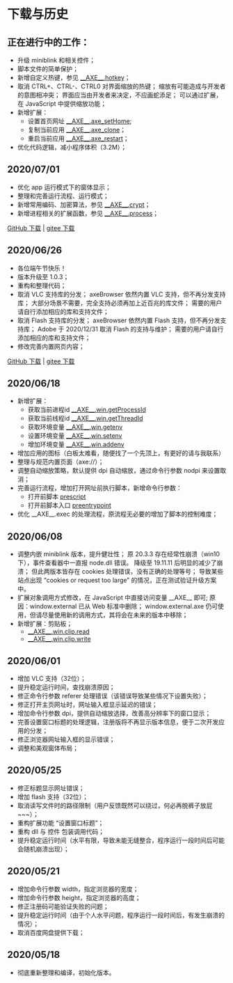 # 下载与历史

## 正在进行中的工作：
- 升级 miniblink 和相关控件；
- 脚本文件的简单保护；
- 新增自定义热键，参见 [\_\_AXE\_\_.hotkey](jscall.md#axe_hotkey)；
- 取消 CTRL+、CTRL-、CTRL0 对界面缩放的热键；
        缩放有可能造成与开发者的意图相冲突；
        界面应当由开发者来决定，不应画蛇添足；
        可以通过扩展，在 JavaScript 中提供缩放功能；
- 新增扩展：
    - 设置首页网址      [\_\_AXE\_\_.axe_setHome](jscall.md#axe_setHome);
    - 复制当前应用      [\_\_AXE\_\_.axe_clone](jscall.md#axe_clone)；
    - 重启当前应用      [\_\_AXE\_\_.axe_restart](jscall.md#axe_restart)；
- 优化代码逻辑，减小程序体积（3.2M）；


## 2020/07/01
- 优化 app 运行模式下的窗体显示；
- 整理和完善运行流程、运行模式；
- 新增常用编码、加密算法，参见 [\_\_AXE\_\_.crypt](jscall.md#axe_crypt)；
- 新增进程相关的扩展函数，参见 [\_\_AXE\_\_.process](jscall.md#axe_process)；


[GitHub 下载](https://raw.githubusercontent.com/Chanix/axeBrowserDoc/master/download/axeBrowser-20200701.zip) | 
[gitee 下载](https://gitee.com/chanix/axeBrowserDoc/raw/master/download/axeBrowser-20200701.zip) 


## 2020/06/26
- 各位端午节快乐！
- 版本升级至 1.0.3；
- 重构和整理代码；
- 取消 VLC 支持库的分发；
        axeBrowser 依然内置 VLC 支持，但不再分发支持库；
        大部分场景不需要，完全支持必须再加上近百兆的库文件；
        需要的用户请自行添加相应的库和支持文件；
- 取消 Flash 支持库的分发；
        axeBrowser 依然内置 Flash 支持，但不再分发支持库；
        Adobe 于 2020/12/31 取消 Flash 的支持与维护；
        需要的用户请自行添加相应的库和支持文件；
- 修改完善内置网页内容；

[GitHub 下载](https://raw.githubusercontent.com/Chanix/axeBrowserDoc/master/download/axeBrowser-20200626.zip) | 
[gitee 下载](https://gitee.com/chanix/axeBrowserDoc/raw/master/download/axeBrowser-20200626.zip) 


## 2020/06/18
- 新增扩展：
    - 获取当前进程id    [\_\_AXE\_\_.win.getProcessId](jscall.md#axe_win_getProcessId)
    - 获取当前线程id    [\_\_AXE\_\_.win.getThreadId](jscall.md#axe_win_getThreadId)
    - 获取环境变量      [\_\_AXE\_\_.win.getenv](jscall.md#axe_win_getenv)
    - 设置环境变量      [\_\_AXE\_\_.win.setenv](jscall.md#axe_win_setenv)
    - 增加环境变量      [\_\_AXE\_\_.win.addenv](jscall.md#axe_win_addenv)
- 增加应用的图标（白板太难看，随便找了一个先顶上，有更好的请与我联系）
- 整理与规范内置页面（axe://）；
- 调整自动缩放策略，默认提供 dpi 自动缩放，通过命令行参数 nodpi 来设置取消；
- 完善运行流程，增加打开网址前执行脚本，新增命令行参数：
    - 打开前脚本        [prescript](todo.md)
    - 打开前脚本入口    [preentrypoint](todo.md)
- 优化 \_\_AXE\_\_.exec 的处理流程，原流程无必要的增加了脚本的控制难度；

## 2020/06/08
- 调整内嵌 miniblink 版本，提升健壮性；
        原 20.3.3 存在经常性崩溃（win10下），事件查看器中一直报 node.dll 错误。
        降级至 19.11.11 后明显的减少了崩溃；
        但此两版本皆存在 cookies 处理错误，没有正确的处理等号；
        导致某些站点出现 “cookies or request too large” 的情况，正在测试验证升级方案中。
- 扩展对象调用方式修改，在 JavaScript 中直接访问变量 \_\_AXE\_\_ 即可;
        原因：window.external 已从 Web 标准中删除；
        window.external.axe 仍可使用，但请尽量使用新的调用方式，其将会在未来的版本中移除；
- 新增扩展：剪贴板；
    - [\_\_AXE\_\_.win.clip.read](jscall.md#axe_win_clip_read)
    - [\_\_AXE\_\_.win.clip.write](jscall.md#axe_win_clip_write)

## 2020/06/01
- 增加 VLC 支持（32位）；
- 提升稳定运行时间，查找崩溃原因；
- 修正命令行参数 referer 处理错误（该错误导致某些情况下设置失败）；
- 修正打开主页网址时，网址输入框显示延迟的错误；
- 增加命令行参数 dpi，提供自动缩放选择，改善高分辨率下的窗口显示；
- 完善设置窗口标题的处理逻辑，注册版将不再显示版本信息，便于二次开发应用的分发；
- 修正浏览器网址输入框的显示错误；
- 调整和美观窗体布局；

## 2020/05/25
- 修正标题显示网址错误；
- 增加 flash 支持（32位）；
- 取消读写文件时的路径限制（用户反馈既然可以绕过，何必再脱裤子放屁~~~）；
- 重构扩展功能 “设置窗口标题”；
- 重构 dll 与 控件 包装调用代码；
- 提升稳定运行时间（水平有限，导致未能无缝整合，程序运行一段时间后可能会随机崩溃出现）；

## 2020/05/21
- 增加命令行参数 width，指定浏览器的宽度；
- 增加命令行参数 height，指定浏览器的高度；
- 修正注册码可能验证失败的问题；
- 提升稳定运行时间（由于个人水平问题，程序运行一段时间后，有发生崩溃的情况）；
- 取消百度网盘提供下载；

## 2020/05/18
- 彻底重新整理和编译，初始化版本。
